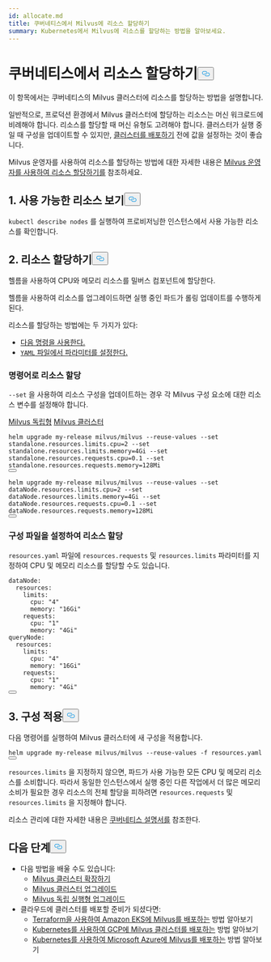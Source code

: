 ```yaml
---
id: allocate.md
title: 쿠버네티스에서 Milvus에 리소스 할당하기
summary: Kubernetes에서 Milvus에 리소스를 할당하는 방법을 알아보세요.
---
```

<h1 id="Allocate-Resources-on-Kubernetes" class="common-anchor-header">쿠버네티스에서 리소스 할당하기<button data-href="#Allocate-Resources-on-Kubernetes" class="anchor-icon" translate="no">
      <svg translate="no"
        aria-hidden="true"
        focusable="false"
        height="20"
        version="1.1"
        viewBox="0 0 16 16"
        width="16"
      >
        <path
          fill="#0092E4"
          fill-rule="evenodd"
          d="M4 9h1v1H4c-1.5 0-3-1.69-3-3.5S2.55 3 4 3h4c1.45 0 3 1.69 3 3.5 0 1.41-.91 2.72-2 3.25V8.59c.58-.45 1-1.27 1-2.09C10 5.22 8.98 4 8 4H4c-.98 0-2 1.22-2 2.5S3 9 4 9zm9-3h-1v1h1c1 0 2 1.22 2 2.5S13.98 12 13 12H9c-.98 0-2-1.22-2-2.5 0-.83.42-1.64 1-2.09V6.25c-1.09.53-2 1.84-2 3.25C6 11.31 7.55 13 9 13h4c1.45 0 3-1.69 3-3.5S14.5 6 13 6z"
        ></path>
      </svg>
    </button></h1><p>이 항목에서는 쿠버네티스의 Milvus 클러스터에 리소스를 할당하는 방법을 설명합니다.</p>
<p>일반적으로, 프로덕션 환경에서 Milvus 클러스터에 할당하는 리소스는 머신 워크로드에 비례해야 합니다. 리소스를 할당할 때 머신 유형도 고려해야 합니다. 클러스터가 실행 중일 때 구성을 업데이트할 수 있지만, <a href="/docs/ko/install_cluster-helm.md">클러스터를 배포하기</a> 전에 값을 설정하는 것이 좋습니다.</p>
<div class="alert note">
<p>Milvus 운영자를 사용하여 리소스를 할당하는 방법에 대한 자세한 내용은 <a href="https://github.com/zilliztech/milvus-operator/blob/main/docs/administration/allocate-resources.md#allocate-resources-with-milvus-operator">Milvus 운영자를 사용하여 리소스 할당하기를</a> 참조하세요.</p>
</div>
<h2 id="1-View-available-resources" class="common-anchor-header">1. 사용 가능한 리소스 보기<button data-href="#1-View-available-resources" class="anchor-icon" translate="no">
      <svg translate="no"
        aria-hidden="true"
        focusable="false"
        height="20"
        version="1.1"
        viewBox="0 0 16 16"
        width="16"
      >
        <path
          fill="#0092E4"
          fill-rule="evenodd"
          d="M4 9h1v1H4c-1.5 0-3-1.69-3-3.5S2.55 3 4 3h4c1.45 0 3 1.69 3 3.5 0 1.41-.91 2.72-2 3.25V8.59c.58-.45 1-1.27 1-2.09C10 5.22 8.98 4 8 4H4c-.98 0-2 1.22-2 2.5S3 9 4 9zm9-3h-1v1h1c1 0 2 1.22 2 2.5S13.98 12 13 12H9c-.98 0-2-1.22-2-2.5 0-.83.42-1.64 1-2.09V6.25c-1.09.53-2 1.84-2 3.25C6 11.31 7.55 13 9 13h4c1.45 0 3-1.69 3-3.5S14.5 6 13 6z"
        ></path>
      </svg>
    </button></h2><p><code translate="no">kubectl describe nodes</code> 를 실행하여 프로비저닝한 인스턴스에서 사용 가능한 리소스를 확인합니다.</p>
<h2 id="2-Allocate-resources" class="common-anchor-header">2. 리소스 할당하기<button data-href="#2-Allocate-resources" class="anchor-icon" translate="no">
      <svg translate="no"
        aria-hidden="true"
        focusable="false"
        height="20"
        version="1.1"
        viewBox="0 0 16 16"
        width="16"
      >
        <path
          fill="#0092E4"
          fill-rule="evenodd"
          d="M4 9h1v1H4c-1.5 0-3-1.69-3-3.5S2.55 3 4 3h4c1.45 0 3 1.69 3 3.5 0 1.41-.91 2.72-2 3.25V8.59c.58-.45 1-1.27 1-2.09C10 5.22 8.98 4 8 4H4c-.98 0-2 1.22-2 2.5S3 9 4 9zm9-3h-1v1h1c1 0 2 1.22 2 2.5S13.98 12 13 12H9c-.98 0-2-1.22-2-2.5 0-.83.42-1.64 1-2.09V6.25c-1.09.53-2 1.84-2 3.25C6 11.31 7.55 13 9 13h4c1.45 0 3-1.69 3-3.5S14.5 6 13 6z"
        ></path>
      </svg>
    </button></h2><p>헬름을 사용하여 CPU와 메모리 리소스를 밀버스 컴포넌트에 할당한다.</p>
<div class="alert note">
헬름을 사용하여 리소스를 업그레이드하면 실행 중인 파드가 롤링 업데이트를 수행하게 된다.</div>
<p>리소스를 할당하는 방법에는 두 가지가 있다:</p>
<ul>
<li><a href="/docs/ko/allocate.md#Allocate-resources-with-commands">다음 명령을 사용한다.</a></li>
<li><a href="/docs/ko/allocate.md#Allocate-resources-by-setting-configuration-file"> <code translate="no">YAML</code> 파일에서 파라미터를 설정한다.</a></li>
</ul>
<h3 id="Allocate-resources-with-commands" class="common-anchor-header">명령어로 리소스 할당</h3><p><code translate="no">--set</code> 을 사용하여 리소스 구성을 업데이트하는 경우 각 Milvus 구성 요소에 대한 리소스 변수를 설정해야 합니다.</p>
<div class="filter">
<a href="#standalone">Milvus 독립형</a> <a href="#cluster">Milvus 클러스터</a></div>
<div class="table-wrapper filter-standalone" markdown="block">
<pre><code translate="no" class="language-Shell">helm upgrade my-release milvus/milvus --reuse-values --set standalone.resources.limits.cpu=2 --set standalone.resources.limits.memory=4Gi --set standalone.resources.requests.cpu=0.1 --set standalone.resources.requests.memory=128Mi
<button class="copy-code-btn"></button></code></pre>
</div>
<div class="table-wrapper filter-cluster" markdown="block">
<pre><code translate="no" class="language-Shell">helm upgrade my-release milvus/milvus --reuse-values --set dataNode.resources.limits.cpu=2 --set dataNode.resources.limits.memory=4Gi --set dataNode.resources.requests.cpu=0.1 --set dataNode.resources.requests.memory=128Mi
<button class="copy-code-btn"></button></code></pre>
</div>
<h3 id="Allocate-resources-by-setting-configuration-file" class="common-anchor-header">구성 파일을 설정하여 리소스 할당</h3><p><code translate="no">resources.yaml</code> 파일에 <code translate="no">resources.requests</code> 및 <code translate="no">resources.limits</code> 파라미터를 지정하여 CPU 및 메모리 리소스를 할당할 수도 있습니다.</p>
<pre><code translate="no" class="language-Yaml"><span class="hljs-attr">dataNode:</span>
  <span class="hljs-attr">resources:</span>
    <span class="hljs-attr">limits:</span>
      <span class="hljs-attr">cpu:</span> <span class="hljs-string">&quot;4&quot;</span>
      <span class="hljs-attr">memory:</span> <span class="hljs-string">&quot;16Gi&quot;</span>
    <span class="hljs-attr">requests:</span>
      <span class="hljs-attr">cpu:</span> <span class="hljs-string">&quot;1&quot;</span>
      <span class="hljs-attr">memory:</span> <span class="hljs-string">&quot;4Gi&quot;</span>
<span class="hljs-attr">queryNode:</span>
  <span class="hljs-attr">resources:</span>
    <span class="hljs-attr">limits:</span>
      <span class="hljs-attr">cpu:</span> <span class="hljs-string">&quot;4&quot;</span>
      <span class="hljs-attr">memory:</span> <span class="hljs-string">&quot;16Gi&quot;</span>
    <span class="hljs-attr">requests:</span>
      <span class="hljs-attr">cpu:</span> <span class="hljs-string">&quot;1&quot;</span>
      <span class="hljs-attr">memory:</span> <span class="hljs-string">&quot;4Gi&quot;</span>
<button class="copy-code-btn"></button></code></pre>
<h2 id="3-Apply-configurations" class="common-anchor-header">3. 구성 적용<button data-href="#3-Apply-configurations" class="anchor-icon" translate="no">
      <svg translate="no"
        aria-hidden="true"
        focusable="false"
        height="20"
        version="1.1"
        viewBox="0 0 16 16"
        width="16"
      >
        <path
          fill="#0092E4"
          fill-rule="evenodd"
          d="M4 9h1v1H4c-1.5 0-3-1.69-3-3.5S2.55 3 4 3h4c1.45 0 3 1.69 3 3.5 0 1.41-.91 2.72-2 3.25V8.59c.58-.45 1-1.27 1-2.09C10 5.22 8.98 4 8 4H4c-.98 0-2 1.22-2 2.5S3 9 4 9zm9-3h-1v1h1c1 0 2 1.22 2 2.5S13.98 12 13 12H9c-.98 0-2-1.22-2-2.5 0-.83.42-1.64 1-2.09V6.25c-1.09.53-2 1.84-2 3.25C6 11.31 7.55 13 9 13h4c1.45 0 3-1.69 3-3.5S14.5 6 13 6z"
        ></path>
      </svg>
    </button></h2><p>다음 명령어를 실행하여 Milvus 클러스터에 새 구성을 적용합니다.</p>
<pre><code translate="no" class="language-Shell">helm upgrade my-release milvus/milvus --reuse-values -f resources.yaml
<button class="copy-code-btn"></button></code></pre>
<div class="alert note">
 <code translate="no">resources.limits</code> 을 지정하지 않으면, 파드가 사용 가능한 모든 CPU 및 메모리 리소스를 소비합니다. 따라서 동일한 인스턴스에서 실행 중인 다른 작업에서 더 많은 메모리 소비가 필요한 경우 리소스의 전체 할당을 피하려면 <code translate="no">resources.requests</code> 및 <code translate="no">resources.limits</code> 을 지정해야 합니다.</div>
<p>리소스 관리에 대한 자세한 내용은 <a href="https://kubernetes.io/docs/concepts/configuration/manage-compute-resources-container/">쿠버네티스 설명서를</a> 참조한다.</p>
<h2 id="Whats-next" class="common-anchor-header">다음 단계<button data-href="#Whats-next" class="anchor-icon" translate="no">
      <svg translate="no"
        aria-hidden="true"
        focusable="false"
        height="20"
        version="1.1"
        viewBox="0 0 16 16"
        width="16"
      >
        <path
          fill="#0092E4"
          fill-rule="evenodd"
          d="M4 9h1v1H4c-1.5 0-3-1.69-3-3.5S2.55 3 4 3h4c1.45 0 3 1.69 3 3.5 0 1.41-.91 2.72-2 3.25V8.59c.58-.45 1-1.27 1-2.09C10 5.22 8.98 4 8 4H4c-.98 0-2 1.22-2 2.5S3 9 4 9zm9-3h-1v1h1c1 0 2 1.22 2 2.5S13.98 12 13 12H9c-.98 0-2-1.22-2-2.5 0-.83.42-1.64 1-2.09V6.25c-1.09.53-2 1.84-2 3.25C6 11.31 7.55 13 9 13h4c1.45 0 3-1.69 3-3.5S14.5 6 13 6z"
        ></path>
      </svg>
    </button></h2><ul>
<li>다음 방법을 배울 수도 있습니다:<ul>
<li><a href="/docs/ko/scaleout.md">Milvus 클러스터 확장하기</a></li>
<li><a href="/docs/ko/upgrade_milvus_cluster-operator.md">Milvus 클러스터 업그레이드</a></li>
<li><a href="/docs/ko/upgrade_milvus_standalone-operator.md">Milvus 독립 실행형 업그레이드</a></li>
</ul></li>
<li>클라우드에 클러스터를 배포할 준비가 되셨다면:<ul>
<li><a href="/docs/ko/eks.md">Terraform을 사용하여 Amazon EKS에 Milvus를 배포하는</a> 방법 알아보기</li>
<li><a href="/docs/ko/gcp.md">Kubernetes를 사용하여 GCP에 Milvus 클러스터를 배포하는</a> 방법 알아보기</li>
<li><a href="/docs/ko/azure.md">Kubernetes를 사용하여 Microsoft Azure에 Milvus를 배포하는</a> 방법 알아보기</li>
</ul></li>
</ul>
